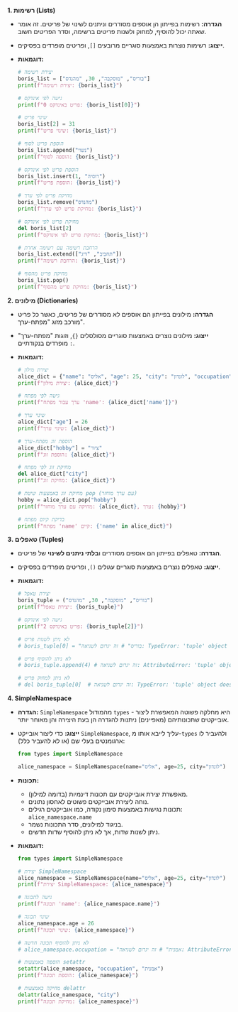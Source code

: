 **1. רשימות (Lists)**

*   **הגדרה:** רשימות בפייתון הן אוספים מסודרים וניתנים לשינוי של פריטים. זה אומר שאתה יכול להוסיף, למחוק ולשנות פריטים ברשימה, וסדר הפריטים חשוב.
*   **ייצוג:** רשימות נוצרות באמצעות סוגריים מרובעים `[]`, ופריטים מופרדים בפסיקים.

*   **דוגמאות:**

    ```python
    # יצירת רשימה
    boris_list = ["בוריס", "מוסקבה", 30, "מהנדס"]
    print(f"יצירת רשימה: {boris_list}")

    # גישה לפי אינדקס
    print(f"פריט באינדקס 0: {boris_list[0]}")

    # שינוי פריט
    boris_list[2] = 31
    print(f"שינוי פריט: {boris_list}")

    # הוספת פריט לסוף
    boris_list.append("נשוי")
    print(f"הוספה לסוף: {boris_list}")

    # הוספת פריט לפי אינדקס
    boris_list.insert(1, "רוסיה")
    print(f"הוספת פריט: {boris_list}")

    # מחיקת פריט לפי ערך
    boris_list.remove("מהנדס")
    print(f"מחיקת פריט לפי ערך: {boris_list}")

    # מחיקת פריט לפי אינדקס
    del boris_list[2]
    print(f"מחיקת פריט לפי אינדקס: {boris_list}")

    # הרחבת רשימה עם רשימה אחרת
    boris_list.extend(["תחביב", "דיג"])
    print(f"הרחבת רשימה: {boris_list}")

    # מחיקת פריט מהסוף
    boris_list.pop()
    print(f"מחיקת פריט מהסוף: {boris_list}")

    ```

**2. מילונים (Dictionaries)**

*   **הגדרה:** מילונים בפייתון הם אוספים לא מסודרים של פריטים, כאשר כל פריט מורכב מזוג "מפתח-ערך".
*   **ייצוג:** מילונים נוצרים באמצעות סוגריים מסולסלים `{}`, וזוגות "מפתח-ערך" מופרדים בנקודתיים `:`.

*   **דוגמאות:**
    ```python
    # יצירת מילון
    alice_dict = {"name": "אליס", "age": 25, "city": "לונדון", "occupation": "אמנית"}
    print(f"יצירת מילון: {alice_dict}")

    # גישה לפי מפתח
    print(f"ערך עבור מפתח 'name': {alice_dict['name']}")

    # שינוי ערך
    alice_dict["age"] = 26
    print(f"שינוי ערך: {alice_dict}")

    # הוספת זוג מפתח-ערך
    alice_dict["hobby"] = "ציור"
    print(f"הוספת זוג: {alice_dict}")

    # מחיקת זוג לפי מפתח
    del alice_dict["city"]
    print(f"מחיקת זוג: {alice_dict}")

    # מחיקת זוג באמצעות שיטת pop (עם ערך מוחזר)
    hobby = alice_dict.pop("hobby")
    print(f"מחיקה עם ערך מוחזר: {alice_dict}, ערך: {hobby}")

    # בדיקת קיום מפתח
    print(f"מפתח 'name' קיים: {'name' in alice_dict}")
    ```

**3. טאפלים (Tuples)**

*   **הגדרה:** טאפלים בפייתון הם אוספים מסודרים ו**בלתי ניתנים לשינוי** של פריטים.
*   **ייצוג:** טאפלים נוצרים באמצעות סוגריים עגולים `()`, ופריטים מופרדים בפסיקים.

*   **דוגמאות:**

    ```python
    # יצירת טאפל
    boris_tuple = ("בוריס", "מוסקבה", 30, "מהנדס")
    print(f"יצירת טאפל: {boris_tuple}")

    # גישה לפי אינדקס
    print(f"פריט באינדקס 2: {boris_tuple[2]}")

    # לא ניתן לשנות פריט
    # boris_tuple[0] = "בוריס" # זה יגרום לשגיאה: TypeError: 'tuple' object does not support item assignment

    # לא ניתן להוסיף פריט
    # boris_tuple.append(4) # זה יגרום לשגיאה: AttributeError: 'tuple' object has no attribute 'append'

    # לא ניתן למחוק פריט
    # del boris_tuple[0]  # זה יגרום לשגיאה: TypeError: 'tuple' object doesn't support item deletion
    ```

**4. SimpleNamespace**

*   **הגדרה:** `SimpleNamespace` מהמודול `types` - היא מחלקה פשוטה המאפשרת ליצור אובייקטים שתכונותיהם (מאפיינים) ניתנות להגדרה הן בעת היצירה והן מאוחר יותר.
*   **ייצוג:** כדי ליצור אובייקט `SimpleNamespace`, עליך לייבא אותו מ-`types` ולהעביר לו ארגומנטים בעלי שם (או לא להעביר כלל):
     ```python
    from types import SimpleNamespace

    alice_namespace = SimpleNamespace(name="אליס", age=25, city="לונדון")
    ```
*  **תכונות:**
    *  מאפשרת יצירת אובייקטים עם תכונות דינמיות (בדומה למילון).
    *  נוחה ליצירת אובייקטים פשוטים לאחסון נתונים.
    *  תכונות נגישות באמצעות סימון נקודה, כמו אובייקטים רגילים: `alice_namespace.name`
    *  בניגוד למילונים, סדר התכונות נשמר.
    *  ניתן לשנות שדות, אך לא ניתן להוסיף שדות חדשים.

*  **דוגמאות:**
    ```python
    from types import SimpleNamespace

    # יצירת SimpleNamespace
    alice_namespace = SimpleNamespace(name="אליס", age=25, city="לונדון")
    print(f"יצירת SimpleNamespace: {alice_namespace}")

    # גישה לתכונה
    print(f"תכונה 'name': {alice_namespace.name}")

    # שינוי תכונה
    alice_namespace.age = 26
    print(f"שינוי תכונה: {alice_namespace}")

    # לא ניתן להוסיף תכונה חדשה
    # alice_namespace.occupation = "אמנית" # זה יגרום לשגיאה: AttributeError: 'SimpleNamespace' object has no attribute 'occupation'

   # הוספה באמצעות setattr
    setattr(alice_namespace, "occupation", "אמנית")
    print(f"הוספת תכונה: {alice_namespace}")

    # מחיקה באמצעות delattr
    delattr(alice_namespace, "city")
    print(f"מחיקת תכונה: {alice_namespace}")
    ```